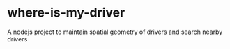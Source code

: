 # where-is-my-driver
A nodejs project to maintain spatial geometry of drivers and search nearby drivers
